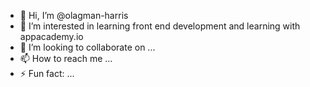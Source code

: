 - 👋 Hi, I’m @olagman-harris
- 👀 I’m interested in learning front end development and learning with appacademy.io 
- 💞️ I’m looking to collaborate on ...
- 📫 How to reach me ...
- ⚡ Fun fact: ...

<!---
olagman-harris/olagman-harris is a ✨ special ✨ repository because its `README.md` (this file) appears on your GitHub profile.
You can click the Preview link to take a look at your changes.
--->
